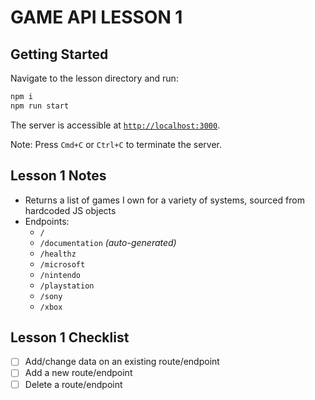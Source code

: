 # GAME API LESSON 1

## Getting Started
Navigate to the lesson directory and run:
```bash
npm i
npm run start
```
The server is accessible at [`http://localhost:3000`](http://localhost:3000).

Note: Press `Cmd+C` or `Ctrl+C` to terminate the server.

## Lesson 1 Notes
- Returns a list of games I own for a variety of systems, sourced from hardcoded JS objects
- Endpoints:
    - `/`
    - `/documentation` _(auto-generated)_
    - `/healthz`
    - `/microsoft`
    - `/nintendo`
    - `/playstation`
    - `/sony`
    - `/xbox`

## Lesson 1 Checklist
- [ ] Add/change data on an existing route/endpoint
- [ ] Add a new route/endpoint
- [ ] Delete a route/endpoint